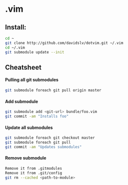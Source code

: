 .vim
========
## Install:
```bash
cd ~
git clone http://github.com/davidslv/dotvim.git ~/.vim
cd ~/.vim
git submodule update --init
```

Cheatsheet
------
#### Pulling all git submodules
```bash
git submodule foreach git pull origin master
```
#### Add submodule
```bash
git submodule add <git-url> bundle/foo.vim
git commit -am "Installs foo"
```
#### Update all submodules
```bash
git submodule foreach git checkout master
git submodule foreach git pull
git commit -am "Updates submodules"
```
#### Remove submodule
```bash
Remove it from .gitmodules
Remove it from .git/config
git rm --cached <path-to-module>
```